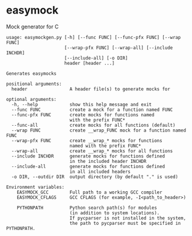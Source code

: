 easymock
========

Mock generator for C

    usage: easymockgen.py [-h] [--func FUNC] [--func-pfx FUNC] [--wrap FUNC]
                          [--wrap-pfx FUNC] [--wrap-all] [--include INCHDR]
                          [--include-all] [-o DIR]
                          header [header ...]

    Generates easymocks
    
    positional arguments:
      header                A header file(s) to generate mocks for
    
    optional arguments:
      -h, --help            show this help message and exit
      --func FUNC           create a mock for a function named FUNC
      --func-pfx FUNC       create mocks for functions named
                            with the prefix FUNC*
      --func-all            create mocks for all functions (default)
      --wrap FUNC           create __wrap_FUNC mock for a function named FUNC
      --wrap-pfx FUNC       create __wrap_* mocks for functions
                            named with the prefix FUNC*
      --wrap-all            create __wrap_* mocks for all functions
      --include INCHDR      generate mocks for functions defined
                            in the included header INCHDR
      --include-all         generate mocks for functions defined
                            in all included headers
      -o DIR, --outdir DIR  output directory (by default "." is used)

    Environment variables:
        EASYMOCK_GCC        Full path to a working GCC compiler
        EASYMOCK_CFLAGS     GCC CFLAGS (for example, -I<path_to_header>)
    
        PYTHONPATH          Python search path(s) for modules
                            (in addition to system locations).
                            If pycparser is not installed in the system,
                            the path to pycparser must be specified in PYTHONPATH.
